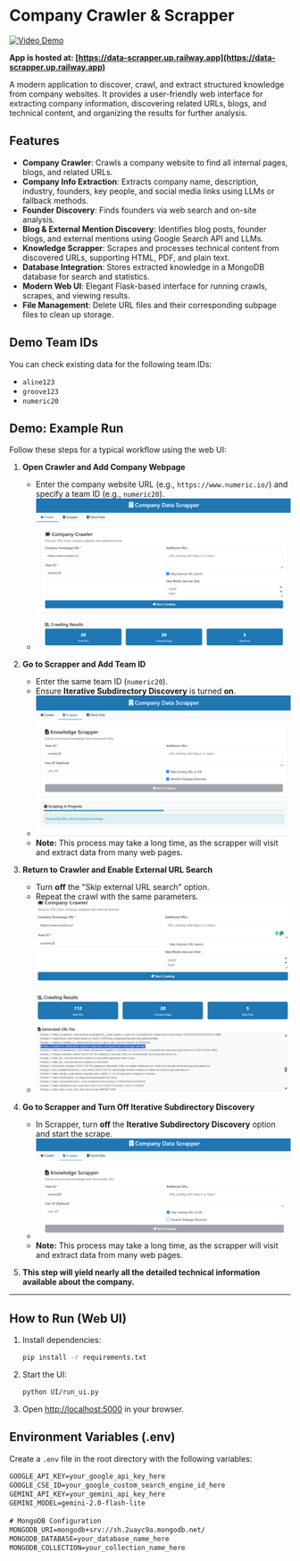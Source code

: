 # Company Crawler & Scrapper

[![Video Demo](https://img.shields.io/badge/Watch%20Demo-YouTube-red?logo=youtube)](https://youtu.be/o__WmIZd0x8)

**App is hosted at: [https://data-scrapper.up.railway.app](https://data-scrapper.up.railway.app)**

A modern application to discover, crawl, and extract structured knowledge from company websites. It provides a user-friendly web interface for extracting company information, discovering related URLs, blogs, and technical content, and organizing the results for further analysis.

## Features

- **Company Crawler**: Crawls a company website to find all internal pages, blogs, and related URLs.
- **Company Info Extraction**: Extracts company name, description, industry, founders, key people, and social media links using LLMs or fallback methods.
- **Founder Discovery**: Finds founders via web search and on-site analysis.
- **Blog & External Mention Discovery**: Identifies blog posts, founder blogs, and external mentions using Google Search API and LLMs.
- **Knowledge Scrapper**: Scrapes and processes technical content from discovered URLs, supporting HTML, PDF, and plain text.
- **Database Integration**: Stores extracted knowledge in a MongoDB database for search and statistics.
- **Modern Web UI**: Elegant Flask-based interface for running crawls, scrapes, and viewing results.
- **File Management**: Delete URL files and their corresponding subpage files to clean up storage.

## Demo Team IDs

You can check existing data for the following team IDs:

- `aline123`
- `groove123`
- `​numeric20`


## Demo: Example Run

Follow these steps for a typical workflow using the web UI:

1. **Open Crawler and Add Company Webpage**

   - Enter the company website URL (e.g., `https://www.numeric.io/`) and specify a team ID (e.g., `numeric20`).
   - ![Step 1: Add company webpage in Crawler](demo/1.png)
2. **Go to Scrapper and Add Team ID**

   - Enter the same team ID (`numeric20`).
   - Ensure **Iterative Subdirectory Discovery** is turned **on**.
   - ![Step 2: Add team ID in Scrapper and enable Iterative Subdirectory Discovery](demo/2.png)
   - **Note:** This process may take a long time, as the scrapper will visit and extract data from many web pages.

3. **Return to Crawler and Enable External URL Search**

   - Turn **off** the "Skip external URL search" option.
   - Repeat the crawl with the same parameters.
   - ![Step 3: Turn off skip external url search in Crawler](demo/3.png)
4. **Go to Scrapper and Turn Off Iterative Subdirectory Discovery**

   - In Scrapper, turn **off** the **Iterative Subdirectory Discovery** option and start the scrape.
   - ![Step 4: Turn off Iterative Subdirectory Discovery in Scrapper and start](demo/4.png)
   - **Note:** This process may take a long time, as the scrapper will visit and extract data from many web pages.
   
5. **This step will yield nearly all the detailed technical information available about the company.**

---

## How to Run (Web UI)

1. Install dependencies:
   ```bash
   pip install -r requirements.txt
   ```
2. Start the UI:
   ```bash
   python UI/run_ui.py
   ```
3. Open [http://localhost:5000](http://localhost:5000) in your browser.


## Environment Variables (.env)

Create a `.env` file in the root directory with the following variables:

```env
GOOGLE_API_KEY=your_google_api_key_here
GOOGLE_CSE_ID=your_google_custom_search_engine_id_here
GEMINI_API_KEY=your_gemini_api_key_here
GEMINI_MODEL=gemini-2.0-flash-lite

# MongoDB Configuration
MONGODB_URI=mongodb+srv://sh.2uayc9a.mongodb.net/
MONGODB_DATABASE=your_database_name_here
MONGODB_COLLECTION=your_collection_name_here
```
